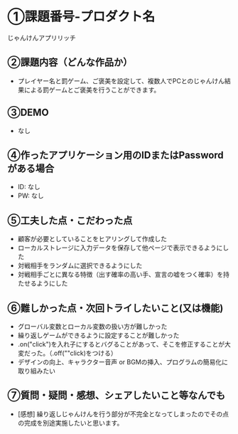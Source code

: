 # ①課題番号-プロダクト名
じゃんけんアプリリッチ

## ②課題内容（どんな作品か）

- プレイヤー名と罰ゲーム、ご褒美を設定して、複数人でPCとのじゃんけん結果による罰ゲームとご褒美を行うことができます。

## ③DEMO
- なし

## ④作ったアプリケーション用のIDまたはPasswordがある場合

- ID: なし
- PW: なし

## ⑤工夫した点・こだわった点

- 顧客が必要としていることをヒアリングして作成した
- ローカルストレージに入力データを保存して他ページで表示できるようにした
- 対戦相手をランダムに選択できるようにした
- 対戦相手ごとに異なる特徴（出す確率の高い手、宣言の嘘をつく確率）を持たせるようにした

## ⑥難しかった点・次回トライしたいこと(又は機能)

- グローバル変数とローカル変数の扱い方が難しかった
- 繰り返しゲームができるように設定することが難しかった
- .on("click")を入れ子にするとバグることがあって、そこを修正することが大変だった。（.off(""click)をつける）
- デザインの向上、キャラクター音声 or BGMの挿入、プログラムの簡易化に取り組みたい

## ⑦質問・疑問・感想、シェアしたいこと等なんでも

- [感想] 繰り返しじゃんけんを行う部分が不完全となってしまったのでその点の完成を別途実施したいと思います。

